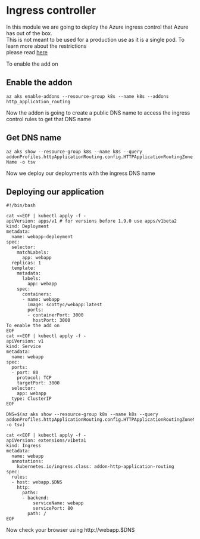 # Ingress controller

In this module we are going to deploy the Azure ingress control that Azure has out of the box.    
This is not meant to be used for a production use as it is a single pod. To learn more about the restrictions    
please read [here](https://docs.microsoft.com/en-us/azure/aks/http-application-routing/?WT.mc_id=aksworkshop-github-sccoulto)  

To enable the add on 

## Enable the addon
`az aks enable-addons --resource-group k8s --name k8s --addons http_application_routing`

Now the addon is going to create a public DNS name to access the ingress control rules to get that DNS name  

## Get DNS name
`az aks show --resource-group k8s --name k8s --query addonProfiles.httpApplicationRouting.config.HTTPApplicationRoutingZoneName -o tsv`

Now we deploy our deployments with the ingress DNS name

## Deploying our application
```
#!/bin/bash

cat <<EOF | kubectl apply -f -
apiVersion: apps/v1 # for versions before 1.9.0 use apps/v1beta2
kind: Deployment
metadata:
  name: webapp-deployment
spec:
  selector:
    matchLabels:
      app: webapp
  replicas: 1
  template:
    metadata:
      labels:
        app: webapp
    spec:
      containers:
      - name: webapp
        image: scottyc/webapp:latest
        ports:
        - containerPort: 3000
          hostPort: 3000
To enable the add on 
EOF
cat <<EOF | kubectl apply -f -
apiVersion: v1
kind: Service
metadata:
  name: webapp
spec:
  ports:
  - port: 80
    protocol: TCP
    targetPort: 3000
  selector:
    app: webapp
  type: ClusterIP
EOF

DNS=$(az aks show --resource-group k8s --name k8s --query addonProfiles.httpApplicationRouting.config.HTTPApplicationRoutingZoneName -o tsv)

cat <<EOF | kubectl apply -f -
apiVersion: extensions/v1beta1
kind: Ingress
metadata:
  name: webapp
  annotations:
    kubernetes.io/ingress.class: addon-http-application-routing
spec:
  rules:
  - host: webapp.$DNS
    http:
      paths:
      - backend:
          serviceName: webapp
          servicePort: 80
        path: /
EOF        
```


Now check your browser using http://webapp.$DNS
